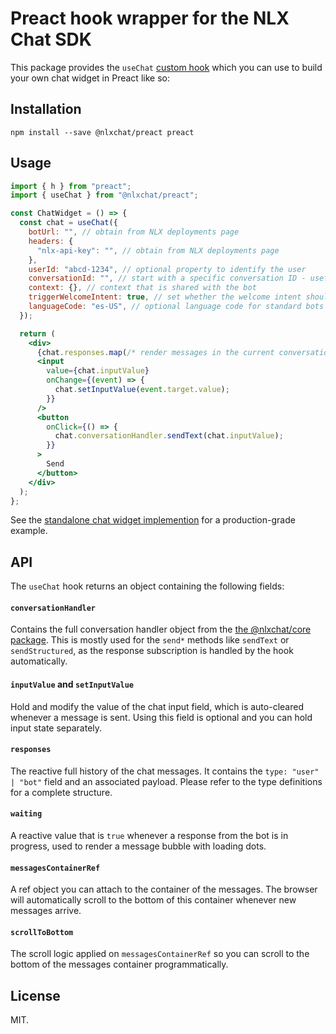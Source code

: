 # Preact hook wrapper for the NLX Chat SDK

This package provides the `useChat` [custom hook](https://preactjs.com/guide/v10/hooks/#app) which you can use to build your own chat widget in Preact like so:

## Installation

`npm install --save @nlxchat/preact preact`

## Usage

```jsx
import { h } from "preact";
import { useChat } from "@nlxchat/preact";

const ChatWidget = () => {
  const chat = useChat({
    botUrl: "", // obtain from NLX deployments page
    headers: {
      "nlx-api-key": "", // obtain from NLX deployments page
    },
    userId: "abcd-1234", // optional property to identify the user
    conversationId: "", // start with a specific conversation ID - useful if you want to resume a previous conversation
    context: {}, // context that is shared with the bot
    triggerWelcomeIntent: true, // set whether the welcome intent should trigger when the conversation is initialized
    languageCode: "es-US", // optional language code for standard bots that do not run on US English
  });

  return (
    <div>
      {chat.responses.map(/* render messages in the current conversation */)}
      <input
        value={chat.inputValue}
        onChange={(event) => {
          chat.setInputValue(event.target.value);
        }}
      />
      <button
        onClick={() => {
          chat.conversationHandler.sendText(chat.inputValue);
        }}
      >
        Send
      </button>
    </div>
  );
};
```

See the [standalone chat widget implemention](https://github.com/nlxai/chat-sdk/blob/master/packages/widget/src/index.tsx) for a production-grade example.

## API

The `useChat` hook returns an object containing the following fields:

#### `conversationHandler`

Contains the full conversation handler object from the [the @nlxchat/core package](https://github.com/nlxai/chat-sdk/blob/master/packages/core/README.md). This is mostly used for the `send*` methods like `sendText` or `sendStructured`, as the response subscription is handled by the hook automatically.

#### `inputValue` and `setInputValue`

Hold and modify the value of the chat input field, which is auto-cleared whenever a message is sent. Using this field is optional and you can hold input state separately.

#### `responses`

The reactive full history of the chat messages. It contains the `type: "user" | "bot"` field and an associated payload. Please refer to the type definitions for a complete structure.

#### `waiting`

A reactive value that is `true` whenever a response from the bot is in progress, used to render a message bubble with loading dots.

#### `messagesContainerRef`

A ref object you can attach to the container of the messages. The browser will automatically scroll to the bottom of this container whenever new messages arrive.

#### `scrollToBottom`

The scroll logic applied on `messagesContainerRef` so you can scroll to the bottom of the messages container programmatically.

## License

MIT.
